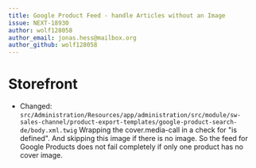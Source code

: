 ```yaml
---
title: Google Product Feed - handle Articles without an Image 
issue: NEXT-18930
author: wolf128058
author_email: jonas.hess@mailbox.org
author_github: wolf128058
---
```

# Storefront
* Changed: `src/Administration/Resources/app/administration/src/module/sw-sales-channel/product-export-templates/google-product-search-de/body.xml.twig` Wrapping the cover.media-call in a check for "is defined". And skipping this image  if there is no image. So the feed for Google Products does not fail completely if only one product has no cover image.
